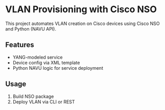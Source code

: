 # VLAN Provisioning with Cisco NSO

This project automates VLAN creation on Cisco devices using Cisco NSO and Python (NAVU API).

## Features
- YANG-modeled service
- Device config via XML template
- Python NAVU logic for service deployment

## Usage
1. Build NSO package
2. Deploy VLAN via CLI or REST